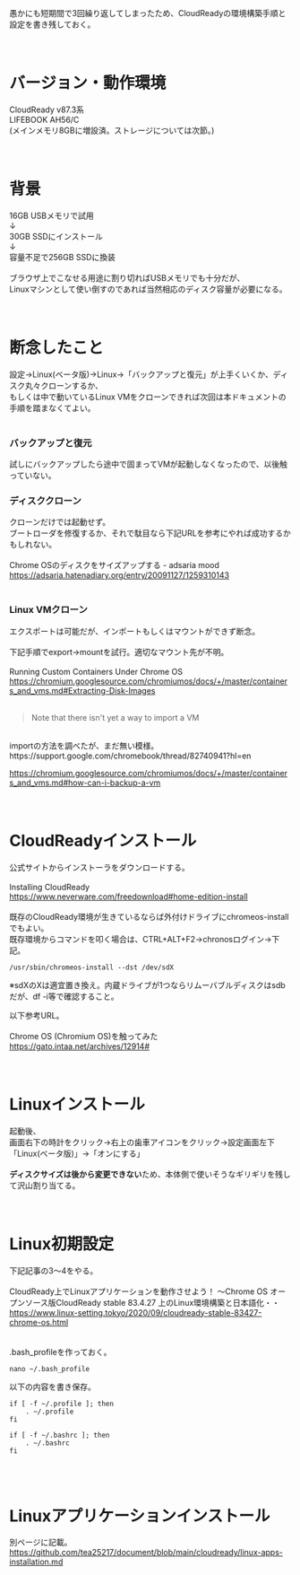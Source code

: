 愚かにも短期間で3回繰り返してしまったため、CloudReadyの環境構築手順と設定を書き残しておく。  
<br>
<br>
# バージョン・動作環境
CloudReady v87.3系  
LIFEBOOK AH56/C  
(メインメモリ8GBに増設済。ストレージについては次節。)  
<br>
<br>
# 背景
16GB USBメモリで試用  
↓  
30GB SSDにインストール  
↓  
容量不足で256GB SSDに換装  
<br>
ブラウザ上でこなせる用途に割り切ればUSBメモリでも十分だが、  
Linuxマシンとして使い倒すのであれば当然相応のディスク容量が必要になる。  
<br>
<br>
# 断念したこと
設定→Linux(ベータ版)→Linux→「バックアップと復元」が上手くいくか、ディスク丸々クローンするか、  
もしくは中で動いているLinux VMをクローンできれば次回は本ドキュメントの手順を踏まなくてよい。  
<br>
### バックアップと復元
試しにバックアップしたら途中で固まってVMが起動しなくなったので、以後触っていない。  

### ディスククローン
クローンだけでは起動せず。  
ブートローダを修復するか、それで駄目なら下記URLを参考にやれば成功するかもしれない。  
<br>
Chrome OSのディスクをサイズアップする - adsaria mood  
https://adsaria.hatenadiary.org/entry/20091127/1259310143  
<br>
### Linux VMクローン
エクスポートは可能だが、インポートもしくはマウントができず断念。  
<br>
下記手順でexport→mountを試行。適切なマウント先が不明。  
<br>
Running Custom Containers Under Chrome OS  
https://chromium.googlesource.com/chromiumos/docs/+/master/containers_and_vms.md#Extracting-Disk-Images
<br>
<br>
>Note that there isn't yet a way to import a VM
<br>
importの方法を調べたが、まだ無い模様。
<br>
https://support.google.com/chromebook/thread/82740941?hl=en  

https://chromium.googlesource.com/chromiumos/docs/+/master/containers_and_vms.md#how-can-i-backup-a-vm  
<br>
<br>

# CloudReadyインストール
公式サイトからインストーラをダウンロードする。  
<br>
Installing CloudReady  
https://www.neverware.com/freedownload#home-edition-install  
<br>
既存のCloudReady環境が生きているならば外付けドライブにchromeos-installでもよい。  
既存環境からコマンドを叩く場合は、CTRL+ALT+F2→chronosログイン→下記。  

~~~
/usr/sbin/chromeos-install --dst /dev/sdX
~~~
※sdXのXは適宜置き換え。内蔵ドライブが1つならリムーバブルディスクはsdbだが、df -i等で確認すること。  

以下参考URL。  
<br>
Chrome OS (Chromium OS)を触ってみた  
https://gato.intaa.net/archives/12914#  
<br>
<br>

# Linuxインストール
起動後、  
画面右下の時計をクリック→右上の歯車アイコンをクリック→設定画面左下「Linux(ベータ版)」→「オンにする」  
<br>
**ディスクサイズは後から変更できない**ため、本体側で使いそうなギリギリを残して沢山割り当てる。  
<br>
<br>

# Linux初期設定
下記記事の3～4をやる。  
<br>
CloudReady上でLinuxアプリケーションを動作させよう！ 〜Chrome OS オープンソース版CloudReady stable 83.4.27 上のLinux環境構築と日本語化・・  
https://www.linux-setting.tokyo/2020/09/cloudready-stable-83427-chrome-os.html  
<br>
<br>
.bash_profileを作っておく。  
~~~
nano ~/.bash_profile
~~~
以下の内容を書き保存。  
~~~
if [ -f ~/.profile ]; then
    . ~/.profile
fi

if [ -f ~/.bashrc ]; then
    . ~/.bashrc
fi

~~~
<br>
<br>


# Linuxアプリケーションインストール  
別ページに記載。  
https://github.com/tea25217/document/blob/main/cloudready/linux-apps-installation.md  
